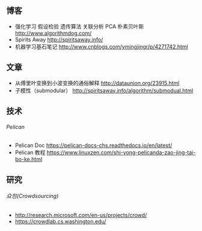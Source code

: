 ## 博客
- 强化学习 假设检验 遗传算法 关联分析 PCA 朴素贝叶斯 http://www.algorithmdog.com/
- Spirits Away http://spiritsaway.info/
- 机器学习基石笔记 http://www.cnblogs.com/ymingjingr/p/4271742.html


## 文章
- 从傅里叶变换到小波变换的通俗解释 http://dataunion.org/23915.html
- 子模性（submodular） http://spiritsaway.info/algorithm/submodual.html

## 技术
###### Pelican
- Pelican Doc https://pelican-docs-chs.readthedocs.io/en/latest/
- Pelican 教程 https://www.linuxzen.com/shi-yong-pelicanda-zao-jing-tai-bo-ke.html

## 研究
###### 众包(Crowdsourcing)
- http://research.microsoft.com/en-us/projects/crowd/
- https://crowdlab.cs.washington.edu/